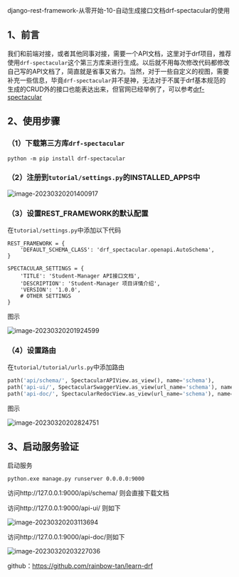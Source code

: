 django-rest-framework-从零开始-10-自动生成接口文档drf-spectacular的使用

## 1、前言

我们和前端对接，或者其他同事对接，需要一个API文档，这里对于drf项目，推荐使用`drf-spectacular`这个第三方库来进行生成。以后就不用每次修改代码都修改自己写的API文档了，简直就是省事又省力。当然，对于一些自定义的视图，需要补充一些信息，毕竟`drf-spectacular`并不是神，无法对于不属于drf基本规范的生成的CRUD外的接口也能表达出来，但官网已经举例了，可以参考[drf-spectacular](https://drf-spectacular.readthedocs.io/en/stable/readme.html)

## 2、使用步骤

### （1）下载第三方库`drf-spectacular`

```
python -m pip install drf-spectacular
```

### （2）注册到`tutorial/settings.py`的INSTALLED_APPS中

![image-20230320201400917](C:\Users\Administrator\AppData\Roaming\Typora\typora-user-images\image-20230320201400917.png)

### （3）设置REST_FRAMEWORK的默认配置

在`tutorial/settings.py`中添加以下代码

```
REST_FRAMEWORK = {
    'DEFAULT_SCHEMA_CLASS': 'drf_spectacular.openapi.AutoSchema',
}

SPECTACULAR_SETTINGS = {
    'TITLE': 'Student-Manager API接口文档',
    'DESCRIPTION': 'Student-Manager 项目详情介绍',
    'VERSION': '1.0.0',
    # OTHER SETTINGS
} 
```

图示

![image-20230320201924599](C:\Users\Administrator\AppData\Roaming\Typora\typora-user-images\image-20230320201924599.png)

### （4）设置路由

在`tutorial/tutorial/urls.py`中添加路由

```python
path('api/schema/', SpectacularAPIView.as_view(), name='schema'),
path('api-ui/', SpectacularSwaggerView.as_view(url_name='schema'), name='swagger-ui'),  # swagger接口文档
path('api-doc/', SpectacularRedocView.as_view(url_name='schema'), name='redoc'),  # redoc接口文档
```

图示

![image-20230320202824751](C:\Users\Administrator\AppData\Roaming\Typora\typora-user-images\image-20230320202824751.png)

## 3、启动服务验证

启动服务

```
python.exe manage.py runserver 0.0.0.0:9000
```

访问http://127.0.0.1:9000/api/schema/ 则会直接下载文档

访问http://127.0.0.1:9000/api-ui/ 则如下

![image-20230320203113694](C:\Users\Administrator\AppData\Roaming\Typora\typora-user-images\image-20230320203113694.png)

访问http://127.0.0.1:9000/api-doc/则如下

![image-20230320203227036](C:\Users\Administrator\AppData\Roaming\Typora\typora-user-images\image-20230320203227036.png)

github：https://github.com/rainbow-tan/learn-drf